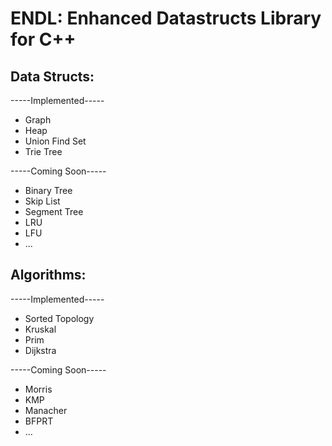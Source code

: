 # ENDL: Enhanced Datastructs Library for C++

## Data Structs:
-----Implemented-----
+ Graph
+ Heap
+ Union Find Set
+ Trie Tree

-----Coming Soon-----
+ Binary Tree
+ Skip List
+ Segment Tree
+ LRU
+ LFU
+ ...

## Algorithms:
-----Implemented-----
+ Sorted Topology
+ Kruskal
+ Prim
+ Dijkstra

-----Coming Soon-----
+ Morris
+ KMP
+ Manacher
+ BFPRT
+ ...
